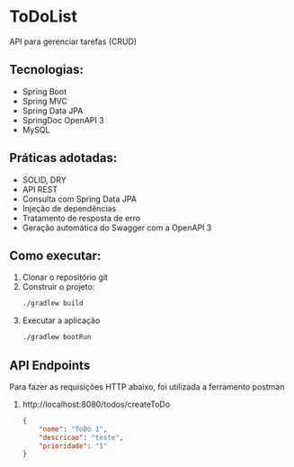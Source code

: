 # ToDoList

API para gerenciar tarefas (CRUD)

## Tecnologias:
- Spring Boot
- Spring MVC
- Spring Data JPA
- SpringDoc OpenAPI 3
- MySQL

## Práticas adotadas:
- SOLID, DRY
- API REST
- Consulta com Spring Data JPA
- Injeção de dependências
- Tratamento de resposta de erro
- Geração automática do Swagger com a OpenAPI 3

## Como executar:
1. Clonar o repositório git
2. Construir o projeto:
    ```bash
   ./gradlew build
3. Executar a aplicação
   ```bash
   ./gradlew bootRun
   
## API Endpoints
Para fazer as requisições HTTP abaixo, foi utilizada a ferramento postman
1. http://localhost:8080/todos/createToDo
    ```json
    {
        "nome": "ToDo 1",
        "descricao": "teste",
        "prioridade": "1"
    }
